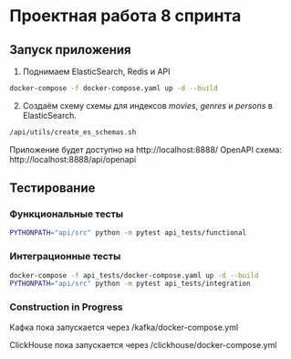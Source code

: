 # Проектная работа 8 спринта

## Запуск приложения

1. Поднимаем ElasticSearch, Redis и API

```bash
docker-compose -f docker-compose.yaml up -d --build
```

2. Создаём схему схемы для индексов *movies*, *genres* и *persons* в ElasticSearch.

```bash
/api/utils/create_es_schemas.sh
```

Приложение будет доступно на http://localhost:8888/
OpenAPI схема: http://localhost:8888/api/openapi

## Тестирование

### Функциональные тесты

```bash
PYTHONPATH="api/src" python -m pytest api_tests/functional
```

### Интеграционные тесты

```bash
docker-compose -f api_tests/docker-compose.yaml up -d --build
PYTHONPATH="api/src" python -m pytest api_tests/integration
```

### Construction in Progress

Кафка пока запускается через /kafka/docker-compose.yml

ClickHouse пока запускается через /clickhouse/docker-compose.yml
